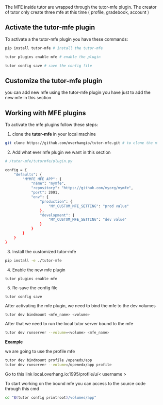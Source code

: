 The MFE inside tutor are wrapped through the tutor-mfe plugin.
The creator of tutor only create three mfe at this time ( profile, gradebook, account )

## Activate the tutor-mfe plugin

To activate a the tutor-mfe plugin you have these commands:

```sh
pip install tutor-mfe # install the tutor-mfe 

tutor plugins enable mfe # enable the plugin

tutor config save # save the config file
```

## Customize the tutor-mfe plugin 

you can add new mfe using the tutor-mfe plugin you have just to add the new mfe in this section 



## Working with MFE plugins 

To activate the mfe plugins follow these steps: 

1. clone the **tutor-mfe** in your local machine
```sh
git clone https://github.com/overhangio/tutor-mfe.git # to clone the mfe plugins in your local 
```
2. Add what ever mfe plugin we want in this section 
```sh
# /tutor-mfe/tutormfe/plugin.py 

config = {
    "defaults": {
        "MYMFE_MFE_APP": {
            "name": "mymfe",
            "repository": "https://github.com/myorg/mymfe",
            "port": 2001,
            "env": {
                "production": {
                    "MY_CUSTOM_MFE_SETTING": "prod value"
                },
                "development": {
                    "MY_CUSTOM_MFE_SETTING": "dev value"
                }
            }
        }
    }
} 
```
3. Install the customized tutor-mfe
 ```sh
 pip install -e ./tutor-mfe 
 ```
4. Enable the new mfe plugin
```
tutor plugins enable mfe
 ```
5. Re-save the config file
```
tutor config save 
```


After activating the mfe plugin, we need to bind the mfe to the dev volumes 
 
```sh 
tutor dev bindmount <mfe_name> <volume>
```
After that we need to run the local tutor server bound to the mfe
```sh
tutor dev runserver --volume=<volume> <mfe_name>
```
**Example**

we are going to use the profile mfe 

```sh
tutor dev bindmount profile /openedx/app
tutor dev runserver --volume=/openedx/app profile
```
Go to this link local.overhang.io:1995/profile/u/< username >

To start working on the bound mfe you can access to the source code through this cmd
```sh
cd "$(tutor config printroot)/volumes/app"
```




